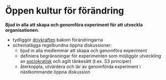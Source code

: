 # Öppen kultur för förändring

<summary>
<strong>Bjud in alla att skapa och genomföra experiment för att utveckla organisationen.</strong>
</summary>

- tydliggör [drivkraften](glossary:organizational-driver) bakom förändringarna
- schemalägga regelbundna öppna diskussioner: 
    - bjud in alla medlemmar att skapa och genomföra experiment
    - definiera begränsningar för experimenten som möjliggör utveckling av [sociokratisk](glossary:sociocracy) och agilt tänkesätt (t.ex. S3 principer)
    - återkoppla, utvärdera och lär av genomförda experiment i nästkommande öppna diskussion